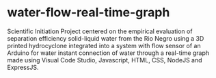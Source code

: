 # water-flow-real-time-graph
Scientific Initiation Project centered on the empirical evaluation of separation efficiency solid-liquid water from the Rio Negro using a 3D printed hydrocyclone integrated into a system with flow sensor of an Arduino for water instant connection of water through a real-time graph made using Visual Code Studio, Javascript, HTML, CSS, NodeJS and ExpressJS.
